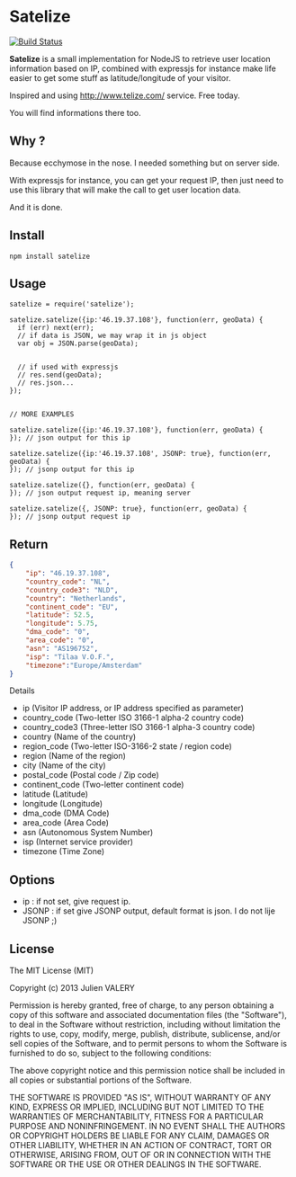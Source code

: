 # Satelize

<!--[![NPM version](https://badge.fury.io/js/geno.png)](http://badge.fury.io/js/geno)-->
<!-- [![Dependency Status](https://gemnasium.com/gummesson/geno.png)](https://gemnasium.com/gummesson/geno)
[![Build Status](https://travis-ci.org/gummesson/geno.png?branch=master)](https://travis-ci.org/gummesson/geno) -->
[![Build Status](https://travis-ci.org/darul75/satelize.png?branch=master)](https://travis-ci.org/darul75/satelize)

**Satelize** is a small implementation for NodeJS to retrieve user location information based on IP, combined with expressjs for instance make life easier to get some stuff as latitude/longitude of your visitor.

Inspired and using http://www.telize.com/ service. Free today.

You will find informations there too.

## Why ?

Because ecchymose in the nose. I needed something but on server side.

With expressjs for instance, you can get your request IP, then just need to use this library that will make the call to get user location data.

And it is done.

## Install

~~~
npm install satelize
~~~

## Usage

    satelize = require('satelize');
    
    satelize.satelize({ip:'46.19.37.108'}, function(err, geoData) {
      if (err) next(err);
      // if data is JSON, we may wrap it in js object
      var obj = JSON.parse(geoData);
      
      
      // if used with expressjs
      // res.send(geoData);
      // res.json...
    });
    
    
    // MORE EXAMPLES
    
    satelize.satelize({ip:'46.19.37.108'}, function(err, geoData) {
    }); // json output for this ip
    
    satelize.satelize({ip:'46.19.37.108', JSONP: true}, function(err, geoData) {
    }); // jsonp output for this ip
  
    satelize.satelize({}, function(err, geoData) {
    }); // json output request ip, meaning server
    
    satelize.satelize({, JSONP: true}, function(err, geoData) {
    }); // jsonp output request ip
    
## Return    

~~~ json
{
    "ip": "46.19.37.108",
    "country_code": "NL",
    "country_code3": "NLD",
    "country": "Netherlands",
    "continent_code": "EU",
    "latitude": 52.5,
    "longitude": 5.75,
    "dma_code": "0",
    "area_code": "0",
    "asn": "AS196752",
    "isp": "Tilaa V.O.F.",
    "timezone":"Europe/Amsterdam"
}
~~~

Details

- ip (Visitor IP address, or IP address specified as parameter)
- country_code (Two-letter ISO 3166-1 alpha-2 country code)
- country_code3 (Three-letter ISO 3166-1 alpha-3 country code)
- country (Name of the country)
- region_code (Two-letter ISO-3166-2 state / region code)
- region (Name of the region)
- city (Name of the city)
- postal_code (Postal code / Zip code)
- continent_code (Two-letter continent code)
- latitude (Latitude)
- longitude (Longitude)
- dma_code (DMA Code)
- area_code (Area Code)
- asn (Autonomous System Number)
- isp (Internet service provider)
- timezone (Time Zone)


## Options

- ip : if not set, give request ip.
- JSONP : if set give JSONP output, default format is json. I do not lije JSONP ;)

## License

The MIT License (MIT)

Copyright (c) 2013 Julien VALERY

Permission is hereby granted, free of charge, to any person obtaining a copy
of this software and associated documentation files (the "Software"), to deal
in the Software without restriction, including without limitation the rights
to use, copy, modify, merge, publish, distribute, sublicense, and/or sell
copies of the Software, and to permit persons to whom the Software is
furnished to do so, subject to the following conditions:

The above copyright notice and this permission notice shall be included in
all copies or substantial portions of the Software.

THE SOFTWARE IS PROVIDED "AS IS", WITHOUT WARRANTY OF ANY KIND, EXPRESS OR
IMPLIED, INCLUDING BUT NOT LIMITED TO THE WARRANTIES OF MERCHANTABILITY,
FITNESS FOR A PARTICULAR PURPOSE AND NONINFRINGEMENT. IN NO EVENT SHALL THE
AUTHORS OR COPYRIGHT HOLDERS BE LIABLE FOR ANY CLAIM, DAMAGES OR OTHER
LIABILITY, WHETHER IN AN ACTION OF CONTRACT, TORT OR OTHERWISE, ARISING FROM,
OUT OF OR IN CONNECTION WITH THE SOFTWARE OR THE USE OR OTHER DEALINGS IN
THE SOFTWARE.
